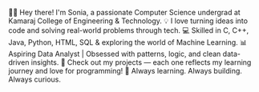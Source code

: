 👩‍💻 Hey there! I'm Sonia, a passionate Computer Science undergrad at Kamaraj College of Engineering & Technology.
💡 I love turning ideas into code and solving real-world problems through tech.
💻 Skilled in C, C++, Java, Python, HTML, SQL & exploring the world of Machine Learning.
📊 Aspiring Data Analyst | Obsessed with patterns, logic, and clean data-driven insights.
📂 Check out my projects — each one reflects my learning journey and love for programming!
🚀 Always learning. Always building. Always curious.
